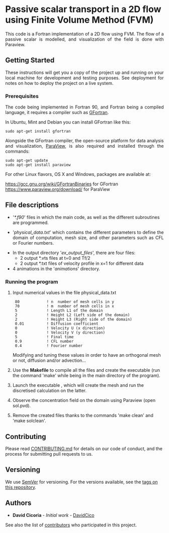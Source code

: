 # Passive scalar transport in a 2D flow using Finite Volume Method (FVM)
<p align="justify">This code is a Fortran implementation of a 2D flow using FVM. The flow of a passive scalar is modelled, and visualization of the field is done with Paraview.</p>

## Getting Started

<p align="justify">These instructions will get you a copy of the project up and running on your local machine for development and testing purposes. See deployment for notes on how to deploy the project on a live system.</p>

### Prerequisites

<p align="justify">The code being implemented in Fortran 90, and Fortran being a compiled language, it requires a compiler such as <a href="https://gcc.gnu.org/wiki/GFortran">GFortran</a>.</p>

In Ubuntu, Mint and Debian you can install GFortran like this:

    sudo apt-get install gfortran
    
<p align="justify">Alongside the GFortran compiler, the open-source platform for data analysis and visualization, <a href="https://www.paraview.org/">ParaView</a>, is also required and installed through the commands:</p>

    sudo apt-get update
    sudo apt-get install paraview

For other Linux flavors, OS X and Windows, packages are available at:

https://gcc.gnu.org/wiki/GFortranBinaries for GFortran    
https://www.paraview.org/download/ for ParaView


## File descriptions
<ul>
<li>'<em>*.f90</em>' files in which the main code, as well as the different subroutines are programmed.</li>
<li><p align="justify">'<em>physical_data.txt</em>' which contains the different parameters to define the domain of computation, mesh size, and other parameters such as CFL or Fourier numbers.</p></li>
<li>In the output directory '<em>ex_output_files</em>', there are four files: 
     <ul>
       <li> 2 output *.vts files at t=0 and Tf/2</li>  
       <li>2 output *.txt files of velocity profile in x=1 for different data</li>
    </ul>
</li>
<li>4 animations in the '<em>animations</em>' directory.</li>
</ul> 

### Running the program

1. Input numerical values in the file physical_data.txt

        80            ! n  number of mesh cells in y    
        70            ! m  number of mesh cells in x    
        5             ! Length L1 of the domain    
        2             ! Height L2 (Left side of the domain)    
        2             ! Height L3 (Right side of the domain)     
        0.01          ! Diffusion coefficient    
        0             ! Velocity U (x direction)     
        0             ! Velocity V (y direction)          
        5             ! Final time    
        0.9           ! CFL number    
        0.4           ! Fourier number    

    Modifying and tuning these values in order to have an orthogonal mesh or not, diffusion and/or advection...

2. Use the **Makefile** to compile all the files and create the executable (run the command 'make' while being in the main directory of the program).

3. Launch the executable , which will create the mesh and run the discretised calculation on the latter.

4. Observe the concentration field on the domain using Paraview (open sol.pvd).

5. Remove the created files thanks to the commands 'make clean' and 'make solclean'.

## Contributing

Please read [CONTRIBUTING.md](https://github.com/DavidCico/Two-dimensional-flow-in-Finite-Volume-Method/blob/master/CONTRIBUTING.md) for details on our code of conduct, and the process for submitting pull requests to us.

## Versioning

We use [SemVer](http://semver.org/) for versioning. For the versions available, see the [tags on this repository](https://github.com/your/project/tags). 

## Authors

* **David Cicoria** - *Initial work* - [DavidCico](https://github.com/DavidCico)

See also the list of [contributors](https://github.com/DavidCico/Two-dimensional-flow-in-Finite-Volume-Method/graphs/contributors) who participated in this project.
